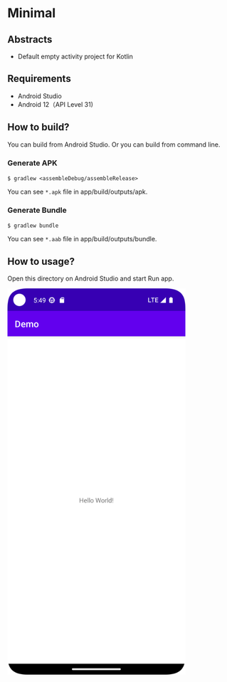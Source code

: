 # Minimal

## Abstracts

* Default empty activity project for Kotlin

## Requirements

* Android Studio
* Android 12（API Level 31)

## How to build?

You can build from Android Studio.
Or you can build from command line.

### Generate APK

````shell
$ gradlew <assembleDebug/assembleRelease>
````

You can see `*.apk` file in app/build/outputs/apk.

### Generate Bundle

````shell
$ gradlew bundle
````

You can see `*.aab` file in app/build/outputs/bundle.

## How to usage?

Open this directory on Android Studio and start Run app.

<img src="./images/image.png" width="400" />